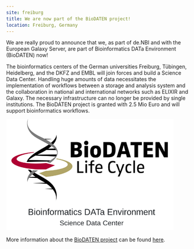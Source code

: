 ```yaml
---
site: freiburg
title: We are now part of the BioDATEN project!
location: Freiburg, Germany
---
```


We are really proud to announce that we, as part of de.NBI and with the European Galaxy Server, are part of Bioinformatics DATa Environment (BioDATEN) now!

The bioinformatics centers of the German universities Freiburg, Tübingen, Heidelberg, and the DKFZ and EMBL will join forces and build a Science Data Center. Handling huge amounts of data necessitates the implementation of workflows between a storage and analysis system and the collaboration in national and international networks such as ELIXIR and Galaxy. The necessary infrastructure can no longer be provided by single institutions. The BioDATEN project is granted with 2.5 Mio Euro and will support bioinformatics workflows.

<div class="multiple-img">
    <img src="assets/media/biodaten.png" height="300px"/>
</div>

More information about the [BioDATEN project](http://www.biodaten.info) can be found [here](https://mwk.baden-wuerttemberg.de/de/service/presse/pressemitteilung/pid/vier-science-data-centers-in-baden-wuerttemberg).
